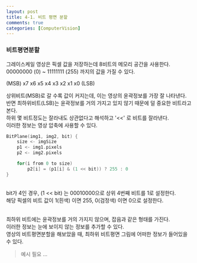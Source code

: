 ```yaml
---
layout: post
title: 4-1. 비트 평면 분할
comments: true
categories: [ComputerVision]
---
```


###  비트평면분할
그레이스케일 영상은 픽셀 값을 저장하는데 8비트의 메모리 공간을 사용한다. <br>
00000000 (0) ~ 11111111 (255) 까지의 값을 가질 수 있다. <br>

(MSB)	x7	x6	x5	x4	x3	x2	x1	x0	(LSB)	<br>

상위비트(MSB)로 갈 수록 값이 커지는데, 이는 영상의 윤곽정보를 가장 잘 나타낸다. <br>
반면 최하위비트(LSB)는 윤곽정보를 거의 가지고 있지 않기 때문에 덜 중요한 비트라고 본다. <br>
하위 몇 비트정도는 잘라내도 상관없다고 해석하고 '<<' 로 비트를 잘라낸다. <br>
이러한 정보는 영상 압축에 사용할 수 있다. <br>

~~~c++
BitPlane(img1, img2, bit) {
	size <- imgSize
	p1 <- img1.pixels
	p2 <- img2.pixels

	for(i from 0 to size)
		p2[i] = (p1[i] & (1 << bit)) ? 255 : 0
}
~~~
<br>
bit가 4인 경우, (1 << bit) 는 00010000으로 상위 4번째 비트를 1로 설정한다. <br>
해당 픽셀의 비트 값이 1(흰색) 이면 255, 0(검정색) 이면 0으로 설정한다. <br><br>

최하위 비트에는 윤곽정보를 거의 가지지 않으며, 잡음과 같은 형태를 가진다.<br>
이러한 정보는 눈에 보이지 않는 정보를 추가할 수 있다. <br>
영상의 비트평면분할을 해보았을 때, 최하위 비트평면 그림에 어떠한 정보가 들어있을 수 있다. <br>

> 예시 필요 ...

